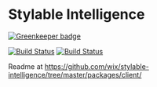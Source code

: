 

# Stylable Intelligence 

[![Greenkeeper badge](https://badges.greenkeeper.io/wix/stylable-intelligence.svg)](https://greenkeeper.io/)

[![Build Status](https://travis-ci.org/wix/stylable-intelligence.svg?branch=master)](https://travis-ci.org/wix/stylable-intelligence)
[![Build Status](https://ci.appveyor.com/api/projects/status/github/wix/stylable-intelligence?branch=master&svg=true)](https://ci.appveyor.com/project/qballer/stylable-intelligence)

Readme at https://github.com/wix/stylable-intelligence/tree/master/packages/client/
